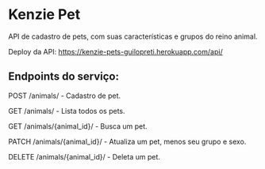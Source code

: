 # Kenzie Pet

API de cadastro de pets, com suas características e grupos do reino animal.

Deploy da API: https://kenzie-pets-guilopreti.herokuapp.com/api/

## Endpoints do serviço:

POST /animals/ - Cadastro de pet.

GET /animals/ - Lista todos os pets.

GET /animals/{animal_id}/ - Busca um pet.

PATCH /animals/{animal_id}/  - Atualiza um pet, menos seu grupo e sexo.

DELETE /animals/{animal_id}/  - Deleta um pet.
